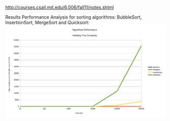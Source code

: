 http://courses.csail.mit.edu/6.006/fall11/notes.shtml

Results Performance Analysis for sorting algorithms: BubbleSort, InsertionSort, MergeSort and Quicksort:
![Sorting Algorithms Analysis of Performance](sorting/docs/algorithmsPerformance.png)